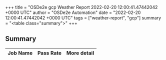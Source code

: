 +++
title = "OSDe2e gcp Weather Report 2022-02-20 12:00:41.47442042 +0000 UTC"
author = "OSDe2e Automation"
date = "2022-02-20 12:00:41.47442042 +0000 UTC"
tags = ["weather-report", "gcp"]
summary = "<table class=\"summary\"></table>"
+++
## Summary

| Job Name | Pass Rate | More detail |
|----------|-----------|-------------|




